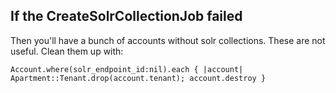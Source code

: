 ## If the CreateSolrCollectionJob failed
Then you'll have a bunch of accounts without solr collections. These are not useful. Clean them up with:
```
Account.where(solr_endpoint_id:nil).each { |account| Apartment::Tenant.drop(account.tenant); account.destroy }
```